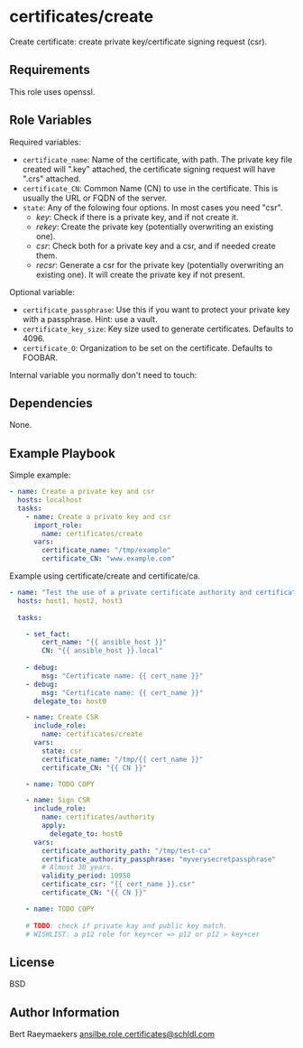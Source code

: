 certificates/create
===================

Create certificate: create private key/certificate signing request (csr).

Requirements
------------

This role uses openssl.

Role Variables
--------------

Required variables:

- `certificate_name`: Name of the certificate, with path. The private key file created will ".key" attached, the certificate signing request will have ".crs" attached.
- `certificate_CN`: Common Name (CN) to use in the certificate. This is usually the URL or FQDN of the server.
- `state`: Any of the folowing four options. In most cases you need "csr".
  - *key*: Check if there is a private key, and if not create it.
  - *rekey*: Create the private key (potentially overwriting an existing one).
  - *csr*: Check both for a private key and a csr, and if needed create them.
  - *recsr*: Generate a csr for the private key (potentially overwriting an existing one). It will create the private key if not present.

Optional variable:

- `certificate_passphrase`: Use this if you want to protect your private key with a passphrase. Hint: use a vault.
- `certificate_key_size`: Key size used to generate certificates. Defaults to 4096.
- `certificate_O`: Organization to be set on the certificate. Defaults to FOOBAR.

Internal variable you normally don't need to touch:

Dependencies
------------

None.

Example Playbook
----------------

Simple example:

```yaml
- name: Create a private key and csr
  hosts: localhost
  tasks:
    - name: Create a private key and csr
      import_role:
        name: certificates/create
      vars:
        certificate_name: "/tmp/example"
        certificate_CN: "www.example.com"
```

Example using certificate/create and certificate/ca.

```yaml
- name: "Test the use of a private certificate authority and certificate creation"
  hosts: host1, host2, host3
  
  tasks:

    - set_fact:
        cert_name: "{{ ansible_host }}"
        CN: "{{ ansible_host }}.local"
  
    - debug:
        msg: "Certificate name: {{ cert_name }}"
    - debug:
        msg: "Certificate name: {{ cert_name }}"
      delegate_to: host0

    - name: Create CSR
      include_role:
        name: certificates/create
      vars:
        state: csr
        certificate_name: "/tmp/{{ cert_name }}"
        certificate_CN: "{{ CN }}"

    - name: TODO COPY

    - name: Sign CSR
      include_role:
        name: certificates/authority
        apply:
          delegate_to: host0
      vars:
        certificate_authority_path: "/tmp/test-ca"
        certificate_authority_passphrase: "myverysecretpassphrase"
        # Almost 30 years.
        validity_period: 10950
        certificate_csr: "{{ cert_name }}.csr"
        certificate_CN: "{{ CN }}"

    - name: TODO COPY
        
    # TODO: check if private kay and public key match.
    # WISHLIST: a p12 role for key+cer => p12 or p12 > key+cer
```

License
-------

BSD

Author Information
------------------

Bert Raeymaekers <ansilbe.role.certificates@schldl.com>
